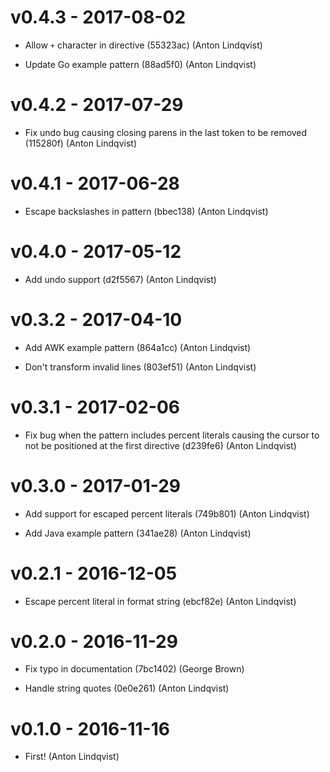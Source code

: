 # v0.4.3 - 2017-08-02

- Allow `+` character in directive (55323ac) (Anton Lindqvist)

- Update Go example pattern (88ad5f0) (Anton Lindqvist)

# v0.4.2 - 2017-07-29

- Fix undo bug causing closing parens in the last token to be removed (115280f)
  (Anton Lindqvist)

# v0.4.1 - 2017-06-28

- Escape backslashes in pattern (bbec138) (Anton Lindqvist)

# v0.4.0 - 2017-05-12

- Add undo support (d2f5567) (Anton Lindqvist)

# v0.3.2 - 2017-04-10

- Add AWK example pattern (864a1cc) (Anton Lindqvist)

- Don't transform invalid lines (803ef51) (Anton Lindqvist)

# v0.3.1 - 2017-02-06

- Fix bug when the pattern includes percent literals causing the cursor to not
  be positioned at the first directive (d239fe6) (Anton Lindqvist)

# v0.3.0 - 2017-01-29

- Add support for escaped percent literals (749b801) (Anton Lindqvist)

- Add Java example pattern (341ae28) (Anton Lindqvist)

# v0.2.1 - 2016-12-05

- Escape percent literal in format string (ebcf82e) (Anton Lindqvist)

# v0.2.0 - 2016-11-29

- Fix typo in documentation (7bc1402) (George Brown)

- Handle string quotes (0e0e261) (Anton Lindqvist)

# v0.1.0 - 2016-11-16

- First! (Anton Lindqvist)

